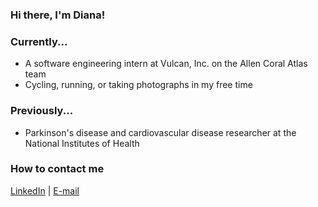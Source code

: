 ### Hi there, I'm Diana!

### Currently...
- A software engineering intern at Vulcan, Inc. on the Allen Coral Atlas team
- Cycling, running, or taking photographs in my free time

### Previously...
- Parkinson's disease and cardiovascular disease researcher at the National Institutes of Health


### How to contact me
[LinkedIn](https://www.linkedin.com/in/dn2) | [E-mail](mailto:nguyen_diana@outlook.com)
